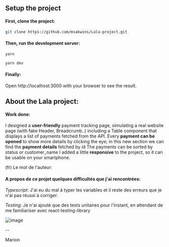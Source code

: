 ## Setup the project

#### First, clone the project:

```bash
git clone https://github.com/msakwins/Lala-project.git
```

#### Then, run the development server:

```bash
yarn
```

```bash
yarn dev
```

#### Finally:

Open http://localhost:3000 with your browser to see the result.

## About the Lala project:

#### Work done:

I designed a **user-friendly** payment tracking page, simulating a real website page (with fake Header, Breadcrumb..) including a Table component that displays a list of payments fetched from the API.
Every **payment can be opened** to show more details by clicking the eye; in this new section we can find the **payment details** fetched by id The payments can be sorted by status or customer_name
I added a little **responsive** to the project, so it can be usable on your smartphone.

(fr) Le mot de l'auteur:

#### A propos de ce projet quelques difficultés que j'ai rencontrées:

*Typescript*: J'ai eu du mal à typer les variables et il reste des erreurs que je n'ai pas réussi à corriger.

*Testing*: Je n'ai ajouté que des tests unitaires pour l'instant, en attendant de me familiariser avec react-testing-library

![image](https://user-images.githubusercontent.com/24210279/177793809-812bc200-f295-46c8-ad41-17c668ddae6e.png)

--

Marion

